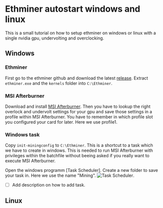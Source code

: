 # Ethminer autostart windows and linux

This is a small tutorial on how to setup ethminer on windows or linux with a single nvidia gpu, undervolting and overclocking.

## Windows

### Ethminer

First go to the ethminer github and download the latest [release](https://github.com/ethereum-mining/ethminer/releases).
Extract `ethminer.exe` and the `kernels` folder into `C:\Ethminer`.

### MSI Afterburner

Download and install [MSI Afterburner](https://www.msi.com/Landing/afterburner/graphics-cards).
Then you have to lookup the right overlock and undervolt settings for your gpu and save those settings in a profile within MSI Afterburner.
You have to remember in which profile slot you configured your card for later. Here we use profile1.

### Windows task

Copy `init-miningconfig` to `C:\Ethminer`.
This is a shortcut to a task which we have to create in windows. This is needed to run MSI Afterburner with privileges within the batchfile without beeing asked if you really want to execute MSI Afterburner.

Open the windows programm [Task Scheduler].
Create a new folder to save your task in. Here we use the name "Mining".
![Task Scheduler](https://gitlab.com/Snelfie/ethminer-autostart-windows-and-linux/-/blob/master/windows/.src/tasksch.jpeg?raw=true).

- [ ] Add description on how to add task.

## Linux


